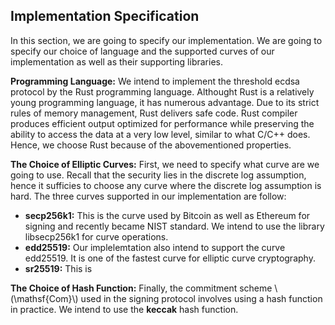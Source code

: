 ##  Implementation Specification
In this section, we are going to specify our implementation. We are going to specify our choice of language and the supported curves of our implementation as well as their supporting libraries.


**Programming Language:** We intend to implement the threshold ecdsa protocol by the Rust programming language. Althought Rust is a relatively young programming language, it has numerous advantage. Due to its strict rules of memory management, Rust delivers safe code. Rust compiler produces efficient output optimized for performance while preserving the ability to access the data at a very low level, similar to what C/C++ does. Hence, we choose Rust because of the abovementioned properties.

**The Choice of Elliptic Curves:** First, we need to specify what curve are we going to use. Recall that the security lies in the discrete log assumption, hence it sufficies to choose any curve where the discrete log assumption is hard. The three curves supported in our implementation are follow:
 - **secp256k1:** This is the curve used by Bitcoin as well as Ethereum for signing and recently became NIST standard. We intend to use the library libsecp256k1 for curve operations.
 - **edd25519:** Our implelemtation also intend to support the curve edd25519. It is one of the fastest curve for elliptic curve cryptography.
 - **sr25519:** This is

**The Choice of Hash Function:** Finally, the commitment scheme \\(\mathsf{Com}\\) used in the signing protocol involves using a hash function in practice. We intend to use the **keccak** hash function.